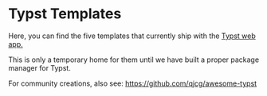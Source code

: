 # Typst Templates
Here, you can find the five templates that currently ship with the [Typst web
app.](https://typst.app)

This is only a temporary home for them until we have built a proper package
manager for Typst.

For community creations, also see: <https://github.com/qjcg/awesome-typst>
